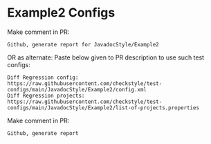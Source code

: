 # Example2 Configs
Make comment in PR:
```
Github, generate report for JavadocStyle/Example2
```
OR as alternate:
Paste below given to PR description to use such test configs:
```
Diff Regression config: https://raw.githubusercontent.com/checkstyle/test-configs/main/JavadocStyle/Example2/config.xml
Diff Regression projects: https://raw.githubusercontent.com/checkstyle/test-configs/main/JavadocStyle/Example2/list-of-projects.properties
```
Make comment in PR:
```
Github, generate report
```
